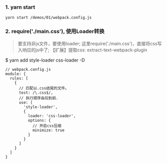 ### 1. yarn start 
```
yarn start /demos/01/webpack.config.js
```
### 2. require('./main.css'), 使用Loader转换
> 要支持非js文件，要使用loader;
> 这里require('./main.css')，直接将css写入响应的js中了;
> 【扩展】提取css: extract-text-webpack-plugin

$ yarn add style-loader css-loader -D
```
// webpack.config.js
module: {
  rules: [
    {
      // 匹配以.css结尾的文件。
      test: /\.css$/,
      // 执行顺序由后到前.
      use: [
        'style-loader',
        {
          loader: 'css-loader',
          options: {
            // 开启css压缩
            minimize: true
          }
        }
      ]
    }
  ]
}
```